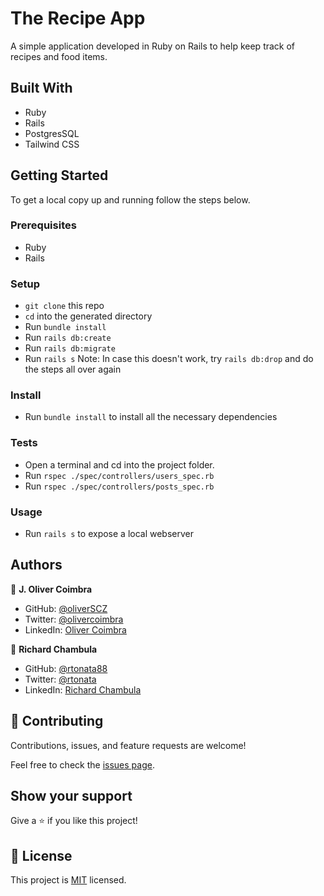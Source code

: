 # The Recipe App

A simple application developed in Ruby on Rails to help keep track of recipes and food items.

## Built With

- Ruby
- Rails
- PostgresSQL
- Tailwind CSS

## Getting Started

To get a local copy up and running follow the steps below.

### Prerequisites
- Ruby
- Rails

### Setup
- `git clone` this repo
- `cd` into the generated directory
- Run `bundle install`
- Run `rails db:create` 
- Run `rails db:migrate` 
- Run `rails s` 
Note: In case this doesn't work, try `rails db:drop` and do the steps all over again

### Install
- Run `bundle install` to install all the necessary dependencies
  
### Tests

- Open a terminal and cd into the project folder.
- Run `rspec ./spec/controllers/users_spec.rb`
- Run `rspec ./spec/controllers/posts_spec.rb`

### Usage
- Run `rails s` to expose a local webserver


## Authors

👤 **J. Oliver Coimbra**

- GitHub: [@oliverSCZ](https://github.com/oliverscz)
- Twitter: [@olivercoimbra](https://twitter.com/olivercoimbra)
- LinkedIn: [Oliver Coimbra](https://www.linkedin.com/in/olivercoimbra)

👤 **Richard Chambula**

- GitHub: [@rtonata88](https://github.com/rtonata88)
- Twitter: [@rtonata](https://twitter.com/rtonata)
- LinkedIn: [Richard Chambula](https://www.linkedin.com/in/richard-chambula-49198425/)

## 🤝 Contributing

Contributions, issues, and feature requests are welcome!

Feel free to check the [issues page](https://github.com/oliverscz/blog-app/issues).

## Show your support

Give a ⭐️ if you like this project!

## 📝 License

This project is [MIT](./MIT.md) licensed.

